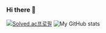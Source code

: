 ### Hi there 👋
[![Solved.ac프로필](http://mazassumnida.wtf/api/generate_badge?boj=wltndhso)](https://solved.ac/wltndhso)
![My GitHub stats](https://github-readme-stats.vercel.app/api?username=jisujeong0&count_private=true&show_icons=true&theme=merko)



<!--
**jisujeong0/jisujeong0** is a ✨ _special_ ✨ repository because its `README.md` (this file) appears on your GitHub profile.

Here are some ideas to get you started:

- 🔭 I’m currently working on ...
- 🌱 I’m currently learning ...
- 👯 I’m looking to collaborate on ...
- 🤔 I’m looking for help with ...
- 💬 Ask me about ...
- 📫 How to reach me: ...
- 😄 Pronouns: ...
- ⚡ Fun fact: ...
-->
